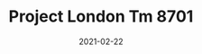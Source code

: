 ---
tags: 
  - "To Market"
  - "Loose Lay LVT"
  - "Acoustx"
title: "Project London Tm 8701"
designer: "To Market"
image_primary: "img/8701%20FLOOR%20copy.jpg"
href: "https://www.tomkt.com/front-row-ballet"
description: "Size%3A%2019.68%22%20X%2039.37%22%A0/%20Wear%20layer%3A%20.5mm%20%2820mil%29%20/%20Edge%3A%20Square%20/%20Thickness%3A%205.0mm%20%3D%A04.0mm%20Vinyl%20Top%20+%201.0mm%20AcoustX%20Sound%20Absorbing%20Backing%20/%20Sq.ft/Ctn%3A%2032.29%A0/%20Installation%3A%20Glue%20Down"
category: "loose-lay-lvt-acoustx"
subtitle: ""
manufacturer: "ToMarket"
slug: "/manufacturers/tomarket/loose-lay-lvt-acoustx/to-market-project-london-tm-8701"
date: "2021-02-22"
---